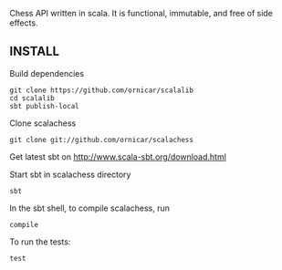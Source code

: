 Chess API written in scala.
It is functional, immutable, and free of side effects.

INSTALL
-------

Build dependencies

    git clone https://github.com/ornicar/scalalib
    cd scalalib
    sbt publish-local

Clone scalachess

    git clone git://github.com/ornicar/scalachess

Get latest sbt on http://www.scala-sbt.org/download.html

Start sbt in scalachess directory

    sbt

In the sbt shell, to compile scalachess, run

    compile

To run the tests:

    test
